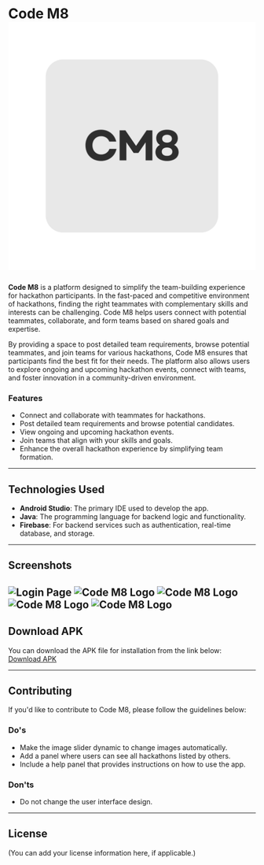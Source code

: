 # Code M8 ![Code M8 Logo](assests/CM8.png)

**Code M8** is a platform designed to simplify the team-building experience for hackathon participants. In the fast-paced and competitive environment of hackathons, finding the right teammates with complementary skills and interests can be challenging. Code M8 helps users connect with potential teammates, collaborate, and form teams based on shared goals and expertise.

By providing a space to post detailed team requirements, browse potential teammates, and join teams for various hackathons, Code M8 ensures that participants find the best fit for their needs. The platform also allows users to explore ongoing and upcoming hackathon events, connect with teams, and foster innovation in a community-driven environment.

### Features
- Connect and collaborate with teammates for hackathons.
- Post detailed team requirements and browse potential candidates.
- View ongoing and upcoming hackathon events.
- Join teams that align with your skills and goals.
- Enhance the overall hackathon experience by simplifying team formation.

---

## Technologies Used

- **Android Studio**: The primary IDE used to develop the app.
- **Java**: The programming language for backend logic and functionality.
- **Firebase**: For backend services such as authentication, real-time database, and storage.

---

## Screenshots
![Login Page](assests/1.png)
![Code M8 Logo](assests/2.png)
![Code M8 Logo](assests/3.png)
![Code M8 Logo](assests/4.png)
![Code M8 Logo](assests/5.png)
---

## Download APK

You can download the APK file for installation from the link below:
[Download APK](assests/cm8.apk)

---

## Contributing

If you'd like to contribute to Code M8, please follow the guidelines below:

### Do's
- Make the image slider dynamic to change images automatically.
- Add a panel where users can see all hackathons listed by others.
- Include a help panel that provides instructions on how to use the app.

### Don'ts
- Do not change the user interface design.

---

## License

(You can add your license information here, if applicable.)
